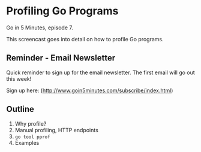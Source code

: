# Profiling Go Programs

Go in 5 Minutes, episode 7.

This screencast goes into detail on how to profile Go programs.

## Reminder - Email Newsletter

Quick reminder to sign up for the email newsletter. The first email will go out this week!

Sign up here: (http://www.goin5minutes.com/subscribe/index.html)

## Outline

1. Why profile?
2. Manual profiling, HTTP endpoints
3. `go tool pprof`
4. Examples
